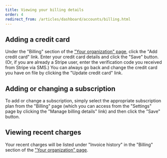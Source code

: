```yaml
---
title: Viewing your billing details
order: 4
redirect_from: /articles/dashboard/accounts/billing.html
---
```


## Adding a credit card

Under the "Billing" section of the ["Your organization" page](https://dashboard.dobt.co/organization/), click the "Add credit card" link. Enter your credit card details and click the "Save" button. (Or, if you are already a Stripe user, enter the verification code you received from Stripe via SMS.) You can always go back and change the credit card you have on file by clicking the "Update credit card" link.

## Adding or changing a subscription

To add or change a subscription, simply select the appropriate subscription plan from the "Billing" page (which you can access from the "Settings" page by clicking the "Manage billing details" link) and then click the "Save" button.

## Viewing recent charges

Your recent charges will be listed under "Invoice history" in the "Billing" section of the ["Your organization" page](https://dashboard.dobt.co/organization/).
